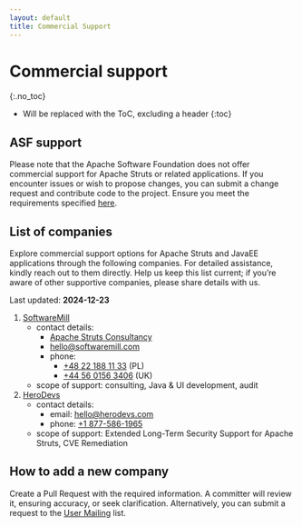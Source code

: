 ```yaml
---
layout: default
title: Commercial Support
---
```


# Commercial support
{:.no_toc}

* Will be replaced with the ToC, excluding a header
{:toc}

## ASF support

Please note that the Apache Software Foundation does not offer commercial support for Apache Struts or related applications.
If you encounter issues or wish to propose changes, you can submit a change request and contribute code to the project.
Ensure you meet the requirements specified [here](https://www.apache.org/foundation/how-it-works/legal.html).

## List of companies

Explore commercial support options for Apache Struts and JavaEE applications through the following companies. 
For detailed assistance, kindly reach out to them directly. Help us keep this list current; if you’re aware of other 
supportive companies, please share details with us.

Last updated: **2024-12-23**

1. [SoftwareMill](https://softwaremill.com/contact/)
    - contact details:
      - [Apache Struts Consultancy](https://softwaremill.com/services/apache-struts-consultancy/)
      - [hello@softwaremill.com](mailto:hello@softwaremill.com)
      - phone:
        - [+48 22 188 11 33](tel:+48221881133) (PL)
        - [+44 56 0156 3406](tel:+445601563406) (UK)
    - scope of support: consulting, Java & UI development, audit
1. [HeroDevs](https://www.herodevs.com/support/struts-nes)
    - contact details:
      - email: [hello@herodevs.com](mailto:hello@herodevs.com)
      - phone: [+1 877-586-1965](tel:+18775861965)
    - scope of support: Extended Long-Term Security Support for Apache Struts, CVE Remediation

## How to add a new company

Create a Pull Request with the required information. A committer will review it, ensuring accuracy, or seek clarification.
Alternatively, you can submit a request to the [User Mailing](https://struts.staged.apache.org/mail.html) list.
